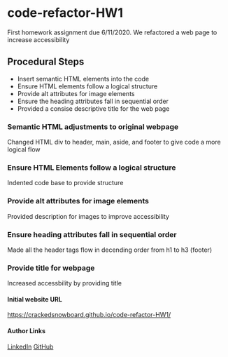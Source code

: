 # code-refactor-HW1
First homework assignment due 6/11/2020. We refactored a web page to increase accessibility 

## Procedural Steps
* Insert semantic HTML elements into the code
* Ensure HTML elements follow a logical structure
* Provide alt attributes for image elements
* Ensure the heading attributes fall in sequential order
* Provided a consise descriptive title for the web page

### Semantic HTML adjustments to original webpage
Changed HTML div to header, main, aside, and footer to give code a more logical flow 

### Ensure HTML Elements follow a logical structure
Indented code base to provide structure

### Provide alt attributes for image elements
Provided description for images to improve accessibility

### Ensure heading attributes fall in sequential order
Made all the header tags flow in decending order from h1 to h3 (footer)

### Provide title for webpage
Increased accessbility by providing title 

#### Initial website URL
 https://crackedsnowboard.github.io/code-refactor-HW1/

#### Author Links
[LinkedIn](linkedin.com/in/joel-mathen/)
[GitHub](https://github.com/crackedsnowboard)
